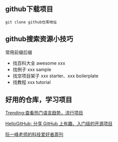 ## github下载项目

```
git clone github仓库地址
```

## github搜索资源小技巧

常用前缀后缀

- 找百科大全 awesome xxx
- 找例子 xxx sample
- 找空项目架子 xxx starter、xxx boilerplate
- 找教程 xxx tutorial

## 好用的仓库，学习项目

[Trending:查看热门语言趋势，流行项目](https://github.com/trending)

[HelloGitHub: 分享 GitHub 上有趣、入门级的开源项目](https://github.com/521xueweihan/HelloGithub)

[阮一峰老师的科技爱好者周刊](https://github.com/ruanyf/weekly)



